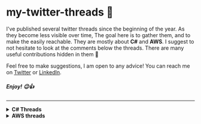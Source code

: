 # my-twitter-threads 🧵

I've published several twitter threads since the beginning of the year. As they become less visible over time, The goal here is to gather them, and to make the easily reachable. They are mostly about **C#** and **AWS**. I suggest to not hesitate to look at the comments below the threads. There are many useful contributions hidden in them 💎

Feel free to make suggestions, I am open to any advice! You can reach me on [Twitter](https://twitter.com/danylaws) or [LinkedIn](https://linkedin.com/in/danylaws).

##### Enjoy! 😉👍

---

<details>
  <summary><b>C# Threads</b></summary>
  
  - [EF Core : Find Vs SingleOrDefault, what is the best ?](https://twitter.com/danylaws/status/1524284247049216000)
  - [What is the "in" parameter modifier ?](https://twitter.com/danylaws/status/1519940712439205890) 
  - [Mutable Vs Immutable : a C# example with String and StringBuilder](https://twitter.com/danylaws/status/1519248178205401090)
  - [Performance comparison : List Vs Dictionary Part I 🥊](https://twitter.com/danylaws/status/1506987303733968900)
  - [What is AutoMapper ?](https://twitter.com/danylaws/status/1506280583361609729)
  - [String comparison in C# : From performance perspective 🚀](https://twitter.com/danylaws/status/1504381170347294727)
  - [What is Kestrel ? 🌐](https://twitter.com/danylaws/status/1503296443913838598)
  - [The SortedSet\<T> data structure](https://twitter.com/danylaws/status/1497228121707368449)
  - [LINQ : Do you know the let keyword ? 😲](https://twitter.com/danylaws/status/1490688224825597956)
  - [How to eliminates duplicates from a list in C# ? Distinct vs HashSet](https://twitter.com/danylaws/status/1488440041722589185)
  - [Operator Overloading in C# : A concrete use case](https://twitter.com/danylaws/status/1486353294796730378)
  - [Casting in C# : Best Practices](https://twitter.com/danylaws/status/1485551324196491267)
  - [ASP.NET Core Dependency Injection refactoring tip](https://twitter.com/danylaws/status/1463507537769205760)
  - [Entity Framework Core refactoring tip](https://twitter.com/danylaws/status/1461650328705806344)
  - [ASP.NET Core Tag Helpers](https://twitter.com/danylaws/status/1456594553843195916)
  - [Some ASP.NET Core performance best practices 🚀](https://twitter.com/danylaws/status/1450765902681628674)
  - [Unit Testing : what is the ExpectedExceptionAttribute class ?](https://twitter.com/danylaws/status/1413132940356112386) 
  
</details>

<details>
  <summary><b>AWS threads</b></summary>
  - [The AWS Free Tier plan : What is it ? 🤔](https://twitter.com/danylaws/status/1526887671053930513)
  - [How to send emails with Amazon SES 💌](https://twitter.com/danylaws/status/1498290480995614728)
  - [What do I need to begin my AWS journey in 2022 ?](https://twitter.com/danylaws/status/1476934447882768402)
  
</details>

